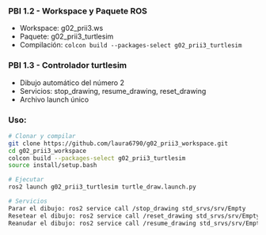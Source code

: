 
### PBI 1.2  - Workspace y Paquete ROS
- Workspace: g02_prii3.ws
- Paquete: g02_prii3_turtlesim
- Compilación: `colcon build --packages-select g02_prii3_turtlesim`

### PBI 1.3  - Controlador turtlesim
- Dibujo automático del número 2
- Servicios: stop_drawing, resume_drawing, reset_drawing
- Archivo launch único

### Uso:
```bash
# Clonar y compilar
git clone https://github.com/laura6790/g02_prii3_workspace.git
cd g02_prii3_workspace
colcon build --packages-select g02_prii3_turtlesim
source install/setup.bash

# Ejecutar
ros2 launch g02_prii3_turtlesim turtle_draw.launch.py

# Servicios
Parar el dibujo: ros2 service call /stop_drawing std_srvs/srv/Empty
Resetear el dibujo: ros2 service call /reset_drawing std_srvs/srv/Empty
Reanudar el dibujo: ros2 service call /resume_drawing std_srvs/srv/Empty

